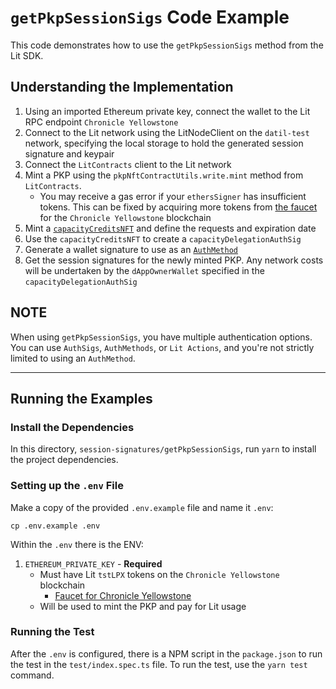 # `getPkpSessionSigs` Code Example

This code demonstrates how to use the `getPkpSessionSigs` method from the Lit SDK.

## Understanding the Implementation
1. Using an imported Ethereum private key, connect the wallet to the Lit RPC endpoint `Chronicle Yellowstone`
2. Connect to the Lit network using the LitNodeClient on the `datil-test` network, specifying the local storage to hold the generated session signature and keypair
3. Connect the `LitContracts` client to the Lit network
4. Mint a PKP using the `pkpNftContractUtils.write.mint` method from `LitContracts`.
    - You may receive a gas error if your `ethersSigner` has insufficient tokens. This can be fixed by acquiring more tokens from [the faucet](https://chronicle-yellowstone-faucet.getlit.dev/) for the `Chronicle Yellowstone` blockchain
5. Mint a [`capacityCreditsNFT`](https://developer.litprotocol.com/sdk/capacity-credits) and define the requests and expiration date
6. Use the `capacityCreditsNFT` to create a `capacityDelegationAuthSig`
7. Generate a wallet signature to use as an [`AuthMethod`](https://v6-api-doc-lit-js-sdk.vercel.app/interfaces/types_src.AuthMethod.html)
8. Get the session signatures for the newly minted PKP. Any network costs will be undertaken by the `dAppOwnerWallet` specified in the `capacityDelegationAuthSig`

**NOTE**
---

When using `getPkpSessionSigs`, you have multiple authentication options. You can use `AuthSigs`, `AuthMethods`, or `Lit Actions`, and you're not strictly limited to using an `AuthMethod`.

---

## Running the Examples

### Install the Dependencies

In this directory, `session-signatures/getPkpSessionSigs`, run `yarn` to install the project dependencies.

### Setting up the `.env` File

Make a copy of the provided `.env.example` file and name it `.env`:

```
cp .env.example .env
```

Within the `.env` there is the ENV:

1. `ETHEREUM_PRIVATE_KEY` - **Required**
    - Must have Lit `tstLPX` tokens on the `Chronicle Yellowstone` blockchain
        - [Faucet for Chronicle Yellowstone](https://chronicle-yellowstone-faucet.getlit.dev/)
    - Will be used to mint the PKP and pay for Lit usage

### Running the Test

After the `.env` is configured, there is a NPM script in the `package.json` to run the test in the `test/index.spec.ts` file. To run the test, use the `yarn test` command.

